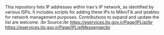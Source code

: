 This repository lists IP addresses within Iran's IP network, as identified by various ISPs. It includes scripts for adding these IPs to MikroTik and iptables for network management purposes. Contributions to expand and update the list are welcome. /br
Source:/br
  https://eservices.ito.gov.ir/Page/IPList/br
  https://eservices.ito.gov.ir/Page/IPListMessenger/br
